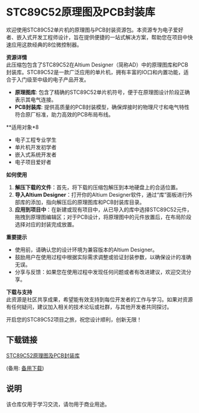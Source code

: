 # STC89C52原理图及PCB封装库

欢迎使用STC89C52单片机的原理图与PCB封装资源包。本资源专为电子爱好者、嵌入式开发工程师设计，旨在提供便捷的一站式解决方案，帮助您在项目中快速应用这款经典的8位微控制器。

**资源详情**  
此压缩包包含了STC89C52在Altium Designer（简称AD）中的原理图库和PCB封装库。STC89C52是一款广泛应用的单片机，拥有丰富的IO口和内置功能，适合于入门级至中级的电子产品开发。

- **原理图库**: 包含了精确的STC89C52单片机符号，便于在原理图设计阶段正确表示其电气连接。
- **PCB封装库**: 提供高质量的PCB封装模型，确保焊接时的物理尺寸和电气特性符合原厂标准，助力高效的PCB布局布线。

**适用对象*8  
- 电子工程专业学生
- 单片机开发初学者
- 嵌入式系统开发者
- 电子项目爱好者

**如何使用**  
1. **解压下载的文件**：首先，将下载的压缩包解压到本地硬盘上的合适位置。
2. **导入Altium Designer**：打开你的Altium Designer软件，通过“库”面板进行外部库的添加，指向解压后的原理图库和PCB封装库目录。
3. **应用到项目中**：在新建或现有项目中，从已导入的库中选择STC89C52元件，拖拽到原理图编辑区；对于PCB设计，将原理图中的元件放置后，在布局阶段选择对应的封装完成放置。

**重要提示**  
- 使用前，请确认您的设计环境为兼容版本的Altium Designer。
- 鼓励用户在使用过程中根据实际需求调整或验证封装参数，以确保设计的准确无误。
- 分享与反馈：如果您在使用过程中发现任何问题或者有改进建议，欢迎交流分享。

**下载与支持**  
此资源是社区共享成果，希望能有效支持到每位开发者的工作与学习。如果对资源有任何疑问，建议加入相关的技术论坛或社群，与其他开发者共同探讨。

开启您的STC89C52项目之旅，祝您设计顺利，创新无限！

## 下载链接
[STC89C52原理图及PCB封装库](https://pan.quark.cn/s/c0657c6203a7) 

(备用: [备用下载](https://pan.baidu.com/s/1L3pDj7BOj_ZBnTRwMRQKnw?pwd=1234))

## 说明

该仓库仅用于学习交流，请勿用于商业用途。
